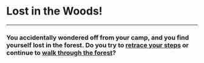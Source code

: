 # Lost in the Woods!
---
### You accidentally wondered off from your camp, and you find yourself lost in the forest. Do you try to [retrace your steps](choice1.md) or continue to [walk through the forest](choice2.md)?